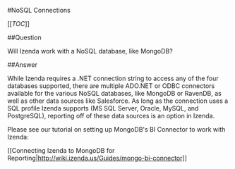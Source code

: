 #NoSQL Connections

[[_TOC_]]

##Question

Will Izenda work with a NoSQL database, like MongoDB?

##Answer

While Izenda requires a .NET connection string to access any of the four databases supported, there are multiple ADO.NET or ODBC connectors available for the various NoSQL databases, like MongoDB or RavenDB, as well as other data sources like Salesforce.  As long as the connection uses a SQL profile Izenda supports (MS SQL Server, Oracle, MySQL, and PostgreSQL), reporting off of these data sources is an option in Izenda.

Please see our tutorial on setting up MongoDB's BI Connector to work with Izenda:

[[Connecting Izenda to MongoDB for Reporting|http://wiki.izenda.us/Guides/mongo-bi-connector]]